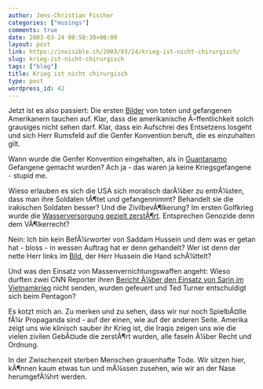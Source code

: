 ```yaml
---
author: Jens-Christian Fischer
categories: ["musings"]
comments: true
date: 2003-03-24 00:50:30+00:00
layout: post
link: https://invisible.ch/2003/03/24/krieg-ist-nicht-chirurgisch/
slug: krieg-ist-nicht-chirurgisch
tags: ["blog"]
title: Krieg ist nicht chirurgisch
type: post
wordpress_id: 42
---
```


Jetzt ist es also passiert: Die ersten [Bilder](https://radio.weblogs.com/0108234/categories/iraq/2003/03/23.html#a467) von toten und gefangenen Amerikanern tauchen auf. Klar, dass die amerikanische Ã–ffentlichkeit solch grausiges nicht sehen darf. Klar, dass ein Aufschrei des Entsetzens losgeht und sich Herr Rumsfeld auf die Genfer Konvention beruft, die es einzuhalten gilt.

Wann wurde die Genfer Konvention eingehalten, als in [Guantanamo](https://www.heise.de/tp/deutsch/inhalt/co/11621/1.html) Gefangene gemacht wurden? Ach ja - das waren ja keine Kriegsgefangene - stupid me.

Wieso erlauben es sich die USA sich moralisch darÃ¼ber zu entrÃ¼sten, dass man ihre Soldaten tÃ¶tet und gefangennimmt? Behandelt sie die irakischen Soldaten besser? Und die ZivilbevÃ¶lkerung? Im ersten Golfkrieg wurde die [Wasserversorgung gezielt zerstÃ¶rt](https://home.gwu.edu/%7Enagy/). Entsprechen Genozide denn dem VÃ¶lkerrecht?

Nein: Ich bin kein BefÃ¼rworter von Saddam Hussein und dem was er getan hat - bloss - in wessen Auftrag hat er denn gehandelt? Wer ist denn der nette Herr links im [Bild](https://www.cnn.com/2002/US/09/30/sproject.irq.regime.change/), der Herr Hussein die Hand schÃ¼ttelt? 

Und was den Einsatz von Massenvernichtungswaffen angeht: Wieso durften zwei CNN Reporter ihren [Bericht Ã¼ber den Einsatz von Sarin im Vietnamkrieg](https://www.sonic.net/kryptox/editors/roger/sarin.htm) nicht senden, wurden gefeuert und Ted Turner entschuldigt sich beim Pentagon?

Es kotzt mich an. Zu merken und zu sehen, dass wir nur noch SpielbÃ¤lle fÃ¼r Propaganda sind - auf der einen, wie auf der anderen Seite. Amerika zeigt uns wie klinisch sauber ihr Krieg ist, die Iraqis zeigen uns wie die vielen zivilen GebÃ¤ude die zerstÃ¶rt wurden, alle faseln Ã¼ber Recht und Ordnung. 

In der Zwischenzeit sterben Menschen grauenhafte Tode. Wir sitzen hier, kÃ¶nnen kaum etwas tun und mÃ¼ssen zusehen, wie wir an der Nase herumgefÃ¼hrt werden.
